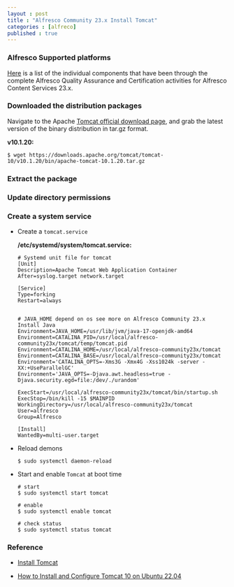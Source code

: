 ```yaml
---
layout : post
title : "Alfresco Community 23.x Install Tomcat"
categories : [alfreco]
published : true
---
```

### Alfresco Supported platforms
[Here](https://docs.alfresco.com/content-services/latest/support/) is a list of the individual components that have been through the complete Alfresco Quality Assurance and Certification activities for Alfresco Content Services 23.x. 

### Downloaded the distribution packages
Navigate to the Apache [Tomcat official download page](http://tomcat.apache.org/download-10.cgi), and grab the latest version of the binary distribution in tar.gz format.

**v10.1.20:**
```
$ wget https://downloads.apache.org/tomcat/tomcat-10/v10.1.20/bin/apache-tomcat-10.1.20.tar.gz
```

### Extract the package 

### Update directory permissions

### Create a system service

* Create a `tomcat.service`

   **/etc/systemd/system/tomcat.service:**

   ```console
   # Systemd unit file for tomcat
   [Unit]
   Description=Apache Tomcat Web Application Container
   After=syslog.target network.target

   [Service]
   Type=forking
   Restart=always


   # JAVA_HOME depend on os see more on Alfresco Community 23.x Install Java 
   Environment=JAVA_HOME=/usr/lib/jvm/java-17-openjdk-amd64
   Environment=CATALINA_PID=/usr/local/alfresco-community23x/tomcat/temp/tomcat.pid
   Environment=CATALINA_HOME=/usr/local/alfresco-community23x/tomcat
   Environment=CATALINA_BASE=/usr/local/alfresco-community23x/tomcat
   Environment='CATALINA_OPTS=-Xms3G -Xmx4G -Xss1024k -server -XX:+UseParallelGC'
   Environment='JAVA_OPTS=-Djava.awt.headless=true -Djava.security.egd=file:/dev/./urandom'

   ExecStart=/usr/local/alfresco-community23x/tomcat/bin/startup.sh
   ExecStop=/bin/kill -15 $MAINPID
   WorkingDirectory=/usr/local/alfresco-community23x/tomcat
   User=alfresco
   Group=Alfresco

   [Install]
   WantedBy=multi-user.target
   ```

* Reload demons
   ```shell
   $ sudo systemctl daemon-reload
   ```

* Start and enable `Tomcat` at boot time
   ```shell
   # start
   $ sudo systemctl start tomcat

   # enable
   $ sudo systemctl enable tomcat

   # check status
   $ sudo systemctl status tomcat
   ```

### Reference

*  [Install Tomcat](https://javaworld-abhinav.blogspot.com/2021/06/setup-acs70-ass201-and-transformation-service.html#install-tomcat-for-acs)

* [How to Install and Configure Tomcat 10 on Ubuntu 22.04](https://tecadmin.net/how-to-install-tomcat-on-ubuntu-22-04/)